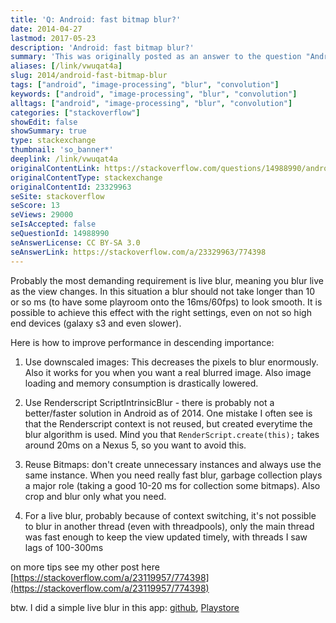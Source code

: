 ```yaml
---
title: 'Q: Android: fast bitmap blur?'
date: 2014-04-27
lastmod: 2017-05-23
description: 'Android: fast bitmap blur?'
summary: 'This was originally posted as an answer to the question "Android: fast bitmap blur?" on stackoverflow.com.'
aliases: [/link/vwuqat4a]
slug: 2014/android-fast-bitmap-blur
tags: ["android", "image-processing", "blur", "convolution"]
keywords: ["android", "image-processing", "blur", "convolution"]
alltags: ["android", "image-processing", "blur", "convolution"]
categories: ["stackoverflow"]
showEdit: false
showSummary: true
type: stackexchange
thumbnail: 'so_banner*'
deeplink: /link/vwuqat4a
originalContentLink: https://stackoverflow.com/questions/14988990/android-fast-bitmap-blur
originalContentType: stackexchange
originalContentId: 23329963
seSite: stackoverflow
seScore: 13
seViews: 29000
seIsAccepted: false
seQuestionId: 14988990
seAnswerLicense: CC BY-SA 3.0
seAnswerLink: https://stackoverflow.com/a/23329963/774398
---
```

Probably the most demanding requirement is live blur, meaning you blur live as the view changes. In this situation a blur should not take longer than 10 or so ms (to have some playroom onto the 16ms/60fps) to look smooth. It is possible to achieve this effect with the right settings, even on not so high end devices (galaxy s3 and even slower).

Here is how to improve performance in descending importance:

1.  Use downscaled images: This decreases the pixels to blur enormously. Also it works for you when you want a real blurred image. Also image loading and memory consumption is drastically lowered.
    
2.  Use Renderscript ScriptIntrinsicBlur - there is probably not a better/faster solution in Android as of 2014. One mistake I often see is that the Renderscript context is not reused, but created everytime the blur algorithm is used. Mind you that `RenderScript.create(this);` takes around 20ms on a Nexus 5, so you want to avoid this.
    
3.  Reuse Bitmaps: don't create unnecessary instances and always use the same instance. When you need really fast blur, garbage collection plays a major role (taking a good 10-20 ms for collection some bitmaps). Also crop and blur only what you need.
    
4.  For a live blur, probably because of context switching, it's not possible to blur in another thread (even with threadpools), only the main thread was fast enough to keep the view updated timely, with threads I saw lags of 100-300ms
    

on more tips see my other post here [https://stackoverflow.com/a/23119957/774398](https://stackoverflow.com/a/23119957/774398)

btw. I did a simple live blur in this app: [github](https://github.com/patrickfav/BlurTestAndroid), [Playstore](https://play.google.com/store/apps/details?id=at.favre.app.blurbenchmark)